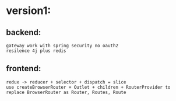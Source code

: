 # version1:
## backend:
    gateway work with spring security no oauth2
    resilence 4j plus redis
## frontend:
    redux -> reducer + selector + dispatch = slice
    use createBrowserRouter + Outlet + children + RouterProvider to replace BrowserRouter as Router, Routes, Route
